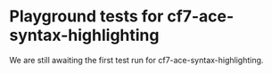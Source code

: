 # Playground tests for cf7-ace-syntax-highlighting
We are still awaiting the first test run for cf7-ace-syntax-highlighting.
